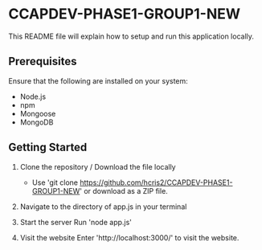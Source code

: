 # CCAPDEV-PHASE1-GROUP1-NEW
This README file will explain how to setup and run this application locally.

## Prerequisites
Ensure that the following are installed on your system:
* Node.js
* npm
* Mongoose
* MongoDB

## Getting Started
1. Clone the repository / Download the file locally
   - Use 'git clone https://github.com/hcris2/CCAPDEV-PHASE1-GROUP1-NEW' or download as a ZIP file.

2. Navigate to the directory of app.js in your terminal
   
3. Start the server
   Run 'node app.js'
   
4. Visit the website
   Enter 'http://localhost:3000/' to visit the website.
